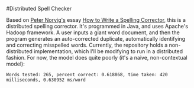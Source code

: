 #Distributed Spell Checker

Based on [Peter Norvig's](http://norvig.com/) essay [How to Write a Spelling Corrector](http://norvig.com/spell-correct.html), this is a distributed spelling corrector. It's programmed in Java, and uses Apache's Hadoop framework. A user inputs a giant word document, and then the program generates an auto-corrected duplicate, automatically identifying and correcting misspelled words. Currently, the repository holds a non-distributed implementation, which I'll be modifying to run in a distributed fashion. For now, the model does quite poorly (it's a naive, non-contextual model):

`Words tested: 265, percent correct: 0.618868, time taken: 420 milliseconds, 0.630952 ms/word`



